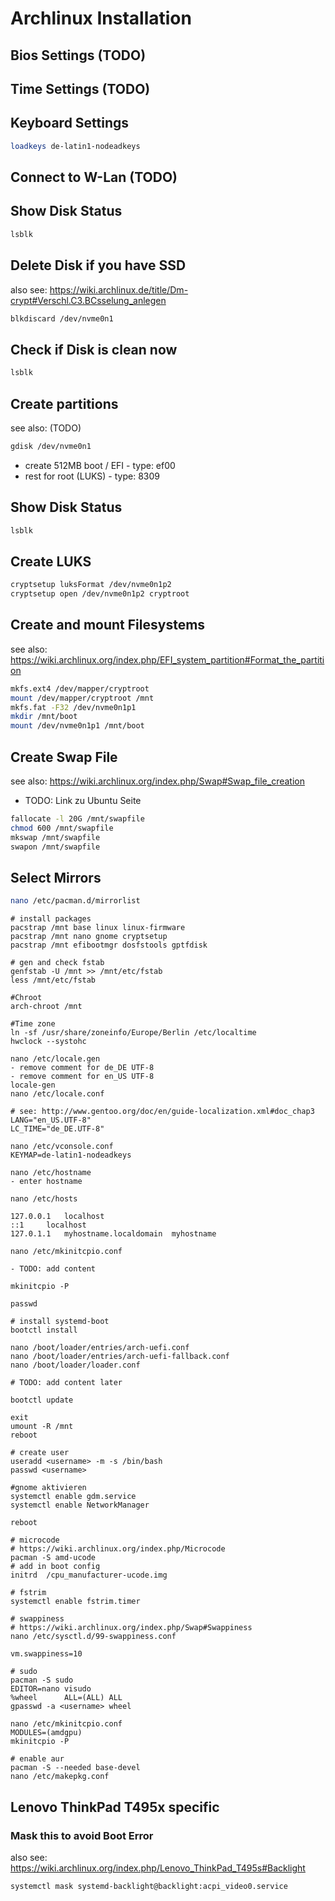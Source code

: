 # Archlinux Installation

## Bios Settings (TODO)

## Time Settings (TODO)

## Keyboard Settings
``` bash
loadkeys de-latin1-nodeadkeys
```

## Connect to W-Lan (TODO)

## Show Disk Status
``` bash
lsblk
```

## Delete Disk if you have SSD
also see: <https://wiki.archlinux.de/title/Dm-crypt#Verschl.C3.BCsselung_anlegen>
``` bash
blkdiscard /dev/nvme0n1
```

## Check if Disk is clean now
``` bash
lsblk
```

## Create partitions
see also: (TODO)
``` bash
gdisk /dev/nvme0n1
```
- create 512MB boot / EFI - type: ef00
- rest for root (LUKS) - type: 8309

## Show Disk Status
``` bash
lsblk
```

## Create LUKS
``` bash
cryptsetup luksFormat /dev/nvme0n1p2
cryptsetup open /dev/nvme0n1p2 cryptroot
```

## Create and mount Filesystems
see also: <https://wiki.archlinux.org/index.php/EFI_system_partition#Format_the_partition>
``` bash
mkfs.ext4 /dev/mapper/cryptroot
mount /dev/mapper/cryptroot /mnt
mkfs.fat -F32 /dev/nvme0n1p1
mkdir /mnt/boot
mount /dev/nvme0n1p1 /mnt/boot
```

## Create Swap File
see also: <https://wiki.archlinux.org/index.php/Swap#Swap_file_creation>
- TODO: Link zu Ubuntu Seite
``` bash
fallocate -l 20G /mnt/swapfile
chmod 600 /mnt/swapfile
mkswap /mnt/swapfile
swapon /mnt/swapfile
```

## Select Mirrors
``` bash
nano /etc/pacman.d/mirrorlist
```

```
# install packages
pacstrap /mnt base linux linux-firmware
pacstrap /mnt nano gnome cryptsetup
pacstrap /mnt efibootmgr dosfstools gptfdisk

# gen and check fstab
genfstab -U /mnt >> /mnt/etc/fstab
less /mnt/etc/fstab

#Chroot
arch-chroot /mnt

#Time zone
ln -sf /usr/share/zoneinfo/Europe/Berlin /etc/localtime
hwclock --systohc

nano /etc/locale.gen
- remove comment for de_DE UTF-8
- remove comment for en_US UTF-8
locale-gen
nano /etc/locale.conf

# see: http://www.gentoo.org/doc/en/guide-localization.xml#doc_chap3
LANG="en_US.UTF-8"
LC_TIME="de_DE.UTF-8"

nano /etc/vconsole.conf
KEYMAP=de-latin1-nodeadkeys

nano /etc/hostname
- enter hostname

nano /etc/hosts

127.0.0.1	localhost
::1		localhost
127.0.1.1	myhostname.localdomain	myhostname

nano /etc/mkinitcpio.conf

- TODO: add content

mkinitcpio -P

passwd

# install systemd-boot
bootctl install

nano /boot/loader/entries/arch-uefi.conf
nano /boot/loader/entries/arch-uefi-fallback.conf
nano /boot/loader/loader.conf

# TODO: add content later

bootctl update

exit
umount -R /mnt
reboot

# create user
useradd <username> -m -s /bin/bash
passwd <username>

#gnome aktivieren
systemctl enable gdm.service
systemctl enable NetworkManager

reboot

# microcode
# https://wiki.archlinux.org/index.php/Microcode
pacman -S amd-ucode
# add in boot config
initrd  /cpu_manufacturer-ucode.img

# fstrim
systemctl enable fstrim.timer

# swappiness
# https://wiki.archlinux.org/index.php/Swap#Swappiness
nano /etc/sysctl.d/99-swappiness.conf

vm.swappiness=10

# sudo
pacman -S sudo
EDITOR=nano visudo
%wheel      ALL=(ALL) ALL
gpasswd -a <username> wheel

nano /etc/mkinitcpio.conf
MODULES=(amdgpu)
mkinitcpio -P

# enable aur
pacman -S --needed base-devel
nano /etc/makepkg.conf
```

## Lenovo ThinkPad T495x specific

### Mask this to avoid Boot Error
also see: <https://wiki.archlinux.org/index.php/Lenovo_ThinkPad_T495s#Backlight>
``` bash
systemctl mask systemd-backlight@backlight:acpi_video0.service
```
